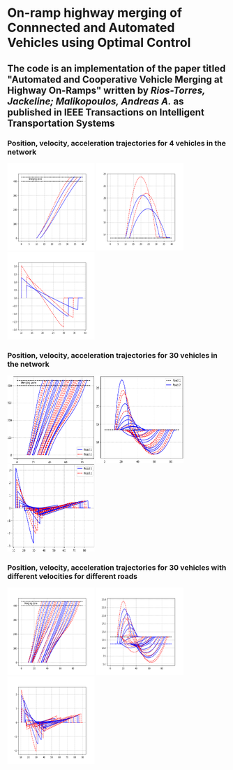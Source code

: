 # On-ramp highway merging of Connnected and Automated Vehicles using Optimal Control

## The code is an implementation of the paper titled **"Automated and Cooperative Vehicle Merging at Highway On-Ramps"** written by *Rios-Torres, Jackeline; Malikopoulos, Andreas A.* as published in IEEE Transactions on Intelligent Transportation Systems

### Position, velocity, acceleration trajectories for 4 vehicles in the network

<img src="images/Case1_position.png" width="200" height="200"> <img src="images/Case1_velocity.png" width="200" height="200"> <img src="images/Case1_acceleration.png" width="200" height="200">

### Position, velocity, acceleration trajectories for 30 vehicles in the network

<img src="images/Case2_position2.png" width="200" height="200"> <img src="images/Case2_velocity2.png" width="200" height="200"> <img src="images/Case2_acceleration2.png" width="200" height="200">

### Position, velocity, acceleration trajectories for 30 vehicles with different velocities for different roads

<img src="images/Case3_position.png" width="200" height="200"> <img src="images/Case3_velocity.png" width="200" height="200"> <img src="images/Case3_acceleration.png" width="200" height="200">





